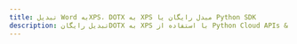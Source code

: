 ---title: تبدیل Word بهXPS، DOTX به XPS مبدل رایگان یا Python SDKdescription: تبدیل رایگانDOTX به XPS با استفاده از Python Cloud APIs & SDK. همچنین اسناد Microsoft Word و OpenOffice را در Cloud ایجاد، ویرایش و رندر کنید.---